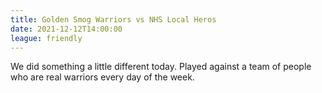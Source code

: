 ```yaml
---
title: Golden Smog Warriors vs NHS Local Heros
date: 2021-12-12T14:00:00
league: friendly
---
```


We did something a little different today. Played against a team of people who are real warriors every day of the week.
